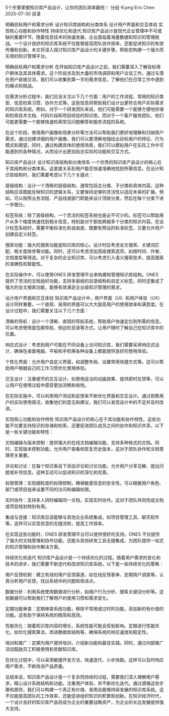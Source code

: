 5个步骤掌握知识库产品设计，让你的团队效率翻倍！
分组-8.png
Eric Chen
2025-07-30
目录

明确目标用户和需求分析
设计知识库结构和分类体系
设计用户界面和交互体验
实现核心功能和协作特性
持续优化和迭代
知识库产品设计是现代企业管理中不可或缺的重要环节。随着信息技术的快速发展，企业面临着海量数据和知识的管理挑战。一个设计良好的知识库系统不仅能够提高团队协作效率，还能促进知识的有效传播和创新。本文将深入探讨知识库产品设计的关键步骤，帮助您构建一个强大而实用的知识管理平台。

明确目标用户和需求分析
在开始知识库产品设计之前，我们需要深入了解目标用户群体及其具体需求。这个阶段涉及到大量的市场调研和用户访谈工作。通过与潜在用户直接交流，我们可以收集到第一手的需求信息，了解他们在日常工作中遇到的痛点和挑战。

在需求分析过程中，我们应该关注以下几个方面：用户的工作流程、常用的知识类型、信息检索习惯、协作方式等。这些信息将帮助我们设计出更符合用户实际需求的知识库系统。例如，对于一个研发团队来说，他们可能需要一个能够方便地存储和检索技术文档、代码片段和项目经验的知识库。而对于一个客户服务团队，他们可能更需要一个能够快速检索常见问题解答和服务流程的系统。

在这个阶段，使用用户画像和场景分析等方法可以帮助我们更好地理解和归纳用户需求。通过创建详细的用户画像，我们可以更清晰地描绘出目标用户的特征、行为模式和期望。同时，通过构建具体的使用场景，我们可以模拟用户在实际工作中可能遇到的各种情况，从而设计出更加贴合实际的功能和交互方式。

知识库产品设计
设计知识库结构和分类体系
一个优秀的知识库产品设计的核心在于其结构和分类体系。这直接关系到用户能否快速准确地找到所需信息。在设计知识库结构时，我们需要考虑以下几个关键点：

层级结构：设计一个清晰的层级结构，通常包括主分类、子分类和具体内容。这种结构应该既能反映知识的逻辑关系，又要保持足够的灵活性以适应未来的扩展。例如，可以按照业务流程、产品线或部门职能来设计顶层分类，然后在每个分类下进一步细分。

标签系统：除了层级结构，一个灵活的标签系统也是必不可少的。标签可以帮助用户从多个维度快速找到相关信息，特别是对于那些跨越多个分类的知识内容。在设计标签系统时，需要平衡标准化和自由度，既要有预设的标准标签，又要允许用户创建自定义标签。

搜索功能：强大的搜索功能是知识库的核心。设计时应考虑全文搜索、关键词匹配、相关度排序等功能。同时，还可以考虑添加高级搜索选项，如按时间、作者、文档类型等筛选。对于复杂的企业知识库，可以考虑引入语义搜索技术，提高搜索的准确性和智能性。

在实际操作中，可以使用ONES 研发管理平台来构建和管理知识库结构。ONES 提供了灵活的文档组织功能，支持多层级的目录结构和自定义标签，同时还集成了强大的全文搜索功能，能够有效满足企业级知识管理的需求。

设计用户界面和交互体验
知识库产品设计中，用户界面（UI）和用户体验（UX）设计同样重要。一个直观、易用的界面可以大大提高用户的使用效率和满意度。在设计过程中，我们需要关注以下几个方面：

清晰的导航：设计一个清晰、直观的导航系统，帮助用户快速定位到所需的信息。可以考虑使用面包屑导航、侧边栏目录等方式，让用户随时了解自己在知识库中的位置。

响应式设计：考虑到用户可能在不同设备上访问知识库，我们需要采用响应式设计，确保在桌面电脑、平板和手机等各种设备上都能提供良好的使用体验。

个性化界面：允许用户自定义界面，如调整布局、设置常用快捷方式等。这可以帮助用户根据自己的工作习惯优化使用体验。

交互设计：注重细节的交互设计，如使用适当的动画效果、提供即时反馈等，可以让用户在使用过程中感受更加流畅和愉悦。

在实际实施中，可以利用用户测试和反馈来不断优化界面和交互设计。通过观察用户的实际使用情况，收集他们的意见和建议，我们可以发现设计中的不足并及时改进。

实现核心功能和协作特性
知识库产品设计的核心在于其功能和协作特性。这些功能不仅要支持知识的存储和检索，还要促进团队成员之间的协作和知识共享。以下是一些关键功能和特性：

文档编辑与版本控制：提供强大的在线文档编辑功能，支持多种格式的文档。同时，实现版本控制功能，允许用户查看和恢复历史版本，这对于团队协作和文档管理至关重要。

评论和讨论：在每个知识条目下添加评论和讨论功能，允许用户分享见解、提出问题或补充信息。这种互动可以促进知识的深化和完善。

权限管理：实现细粒度的权限控制，确保敏感信息的安全性。可以根据用户角色、部门或项目组来设置不同的访问和编辑权限。

实时协作：支持多人同时编辑同一文档，实现实时协作。这对于团队共同完成文档或项目规划特别有用。

集成与连接：知识库应该能够与其他企业系统集成，如项目管理工具、聊天软件等。这样可以实现信息的无缝流转，提高工作效率。

在实现这些功能时，ONES 研发管理平台可以提供很好的支持。ONES 不仅提供了强大的文档管理和协作功能，还能与其他研发工具无缝集成，为团队提供一站式的知识管理和协作解决方案。

持续优化和迭代
知识库产品设计是一个持续优化的过程。随着用户需求的变化和技术的进步，我们需要不断迭代和改进知识库系统。以下是一些持续优化的策略：

用户反馈机制：建立有效的用户反馈渠道，如在线反馈表单、定期用户调查等。认真分析用户反馈，找出系统中的问题和改进点。

数据分析：利用系统使用数据进行分析，如用户行为分析、搜索关键词分析等。这些数据可以帮助我们了解用户的使用习惯和需求变化。

定期功能审查：定期审查系统功能，移除不常用或过时的功能，添加新的有价值的功能。这有助于保持系统的精简和高效。

性能优化：随着知识库内容的增长，系统性能可能会受到影响。定期进行性能优化，如优化搜索算法、改进数据库结构等，确保系统的响应速度和稳定性。

培训和推广：定期为用户提供培训，介绍新功能和最佳实践。同时，通过内部推广活动鼓励员工积极使用和贡献知识库。

在优化过程中，可以采用敏捷开发方法，快速迭代、小步快跑。这样可以及时响应用户需求，不断改进产品质量。

总结来说，知识库产品设计是一个复杂而持续的过程，需要我们深入理解用户需求，精心设计系统结构和功能，注重用户体验，并不断优化迭代。通过遵循这些步骤和原则，我们可以构建一个真正有价值、易用且能够持续发展的知识库系统。这不仅能提高团队的工作效率，还能促进组织知识的积累和创新。在知识经济时代，一个设计良好的知识库产品将成为企业的重要战略资产，为企业的长远发展提供强大支持。